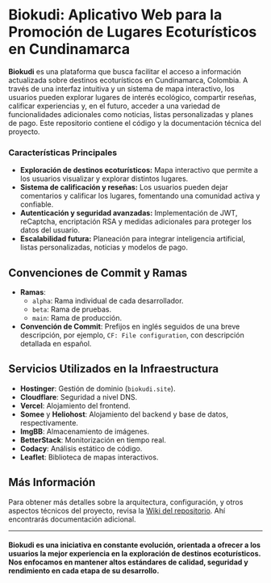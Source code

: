 # Biokudi: Aplicativo Web para la Promoción de Lugares Ecoturísticos en Cundinamarca

**Biokudi** es una plataforma que busca facilitar el acceso a información actualizada sobre destinos ecoturísticos en Cundinamarca, Colombia. A través de una interfaz intuitiva y un sistema de mapa interactivo, los usuarios pueden explorar lugares de interés ecológico, compartir reseñas, calificar experiencias y, en el futuro, acceder a una variedad de funcionalidades adicionales como noticias, listas personalizadas y planes de pago. Este repositorio contiene el código y la documentación técnica del proyecto.

### Características Principales

- **Exploración de destinos ecoturísticos:** Mapa interactivo que permite a los usuarios visualizar y explorar distintos lugares.
- **Sistema de calificación y reseñas:** Los usuarios pueden dejar comentarios y calificar los lugares, fomentando una comunidad activa y confiable.
- **Autenticación y seguridad avanzadas:** Implementación de JWT, reCaptcha, encriptación RSA y medidas adicionales para proteger los datos del usuario.
- **Escalabilidad futura:** Planeación para integrar inteligencia artificial, listas personalizadas, noticias y modelos de pago.

## Convenciones de Commit y Ramas

- **Ramas**:
  - `alpha`: Rama individual de cada desarrollador.
  - `beta`: Rama de pruebas.
  - `main`: Rama de producción.
- **Convención de Commit**: Prefijos en inglés seguidos de una breve descripción, por ejemplo, `CF: File configuration`, con descripción detallada en español.

## Servicios Utilizados en la Infraestructura

- **Hostinger**: Gestión de dominio (`biokudi.site`).
- **Cloudflare**: Seguridad a nivel DNS.
- **Vercel**: Alojamiento del frontend.
- **Somee** y **Heliohost**: Alojamiento del backend y base de datos, respectivamente.
- **ImgBB**: Almacenamiento de imágenes.
- **BetterStack**: Monitorización en tiempo real.
- **Codacy**: Análisis estático de código.
- **Leaflet**: Biblioteca de mapas interactivos.

## Más Información

Para obtener más detalles sobre la arquitectura, configuración, y otros aspectos técnicos del proyecto, revisa la [Wiki del repositorio](https://github.com/RFGRONA/BioKudi-Backend/wiki). Ahí encontrarás documentación adicional.

---

#### Biokudi es una iniciativa en constante evolución, orientada a ofrecer a los usuarios la mejor experiencia en la exploración de destinos ecoturísticos. Nos enfocamos en mantener altos estándares de calidad, seguridad y rendimiento en cada etapa de su desarrollo.
